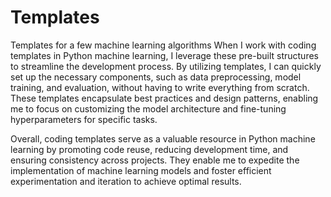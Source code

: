 # Templates
Templates for a few machine learning algorithms
When I work with coding templates in Python machine learning, I leverage these pre-built structures to streamline the development process. 
By utilizing templates, I can quickly set up the necessary components, such as data preprocessing, model training, and evaluation, without having to write everything from scratch. These templates encapsulate best practices and design patterns, enabling me to focus on customizing the model architecture and fine-tuning hyperparameters for specific tasks.

Overall, coding templates serve as a valuable resource in Python machine learning by promoting code reuse, reducing development time, and ensuring consistency across projects. They enable me to expedite the implementation of machine learning models and foster efficient experimentation and iteration to achieve optimal results.
